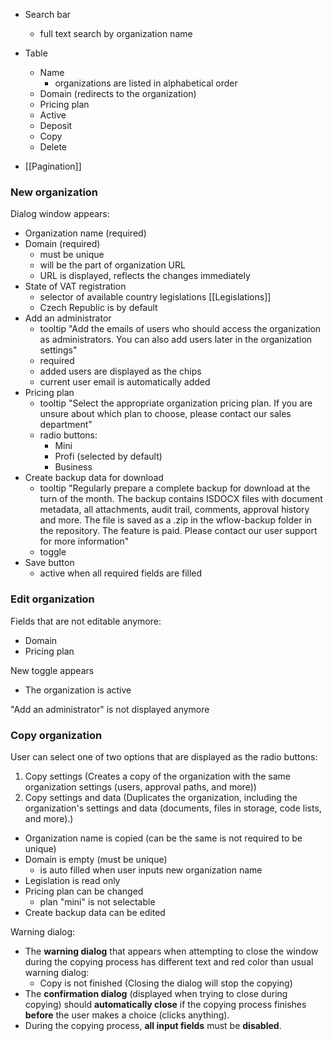 
* Search bar
	* full text search by organization name

* Table
	* Name
		* organizations are listed in alphabetical order
	* Domain (redirects to the organization)
	* Pricing plan
	* Active
	* Deposit
	* Copy
	* Delete

*  [[Pagination]]
	
### New organization

Dialog window appears:

* Organization name (required)
* Domain (required)
	* must be unique
	* will be the part of organization URL
	* URL is displayed, reflects the changes immediately
* State of VAT registration
	* selector of available country legislations [[Legislations]]
	* Czech Republic is by default
* Add an administrator
	* tooltip "Add the emails of users who should access the organization as administrators. You can also add users later in the organization settings"
	* required
	* added users are displayed as the chips
	* current user email is automatically added
* Pricing plan
	* tooltip "Select the appropriate organization pricing plan. If you are unsure about which plan to choose, please contact our sales department"
	* radio buttons:
		* Mini
		* Profi (selected by default)
		* Business
* Create backup data for download
	* tooltip "Regularly prepare a complete backup for download at the turn of the month. The backup contains ISDOCX files with document metadata, all attachments, audit trail, comments, approval history and more. The file is saved as a .zip in the wflow-backup folder in the repository. The feature is paid. Please contact our user support for more information"
	* toggle
* Save button
	* active when all required fields are filled

### Edit organization

Fields that are not editable anymore:
* Domain
* Pricing plan

New toggle appears
* The organization is active

"Add an administrator" is not displayed anymore

### Copy organization

User can select one of two options that are displayed as the radio buttons:
1. Copy settings (Creates a copy of the organization with the same organization settings (users, approval paths, and more))
2. Copy settings and data (Duplicates the organization, including the organization's settings and data (documents, files in storage, code lists, and more).)

* Organization name is copied (can be the same is not required to be unique)
* Domain is empty (must be unique)
	* is auto filled when user inputs new organization name
* Legislation is read only
* Pricing plan can be changed
	* plan "mini" is not selectable
* Create backup data can be edited

Warning dialog:
- The **warning dialog** that appears when attempting to close the window during the copying process has different text and red color than usual warning dialog:
	- Copy is not finished (Closing the dialog will stop the copying)  
- The **confirmation dialog** (displayed when trying to close during copying) should **automatically close** if the copying process finishes **before** the user makes a choice (clicks anything).
- During the copying process, **all input fields** must be **disabled**.